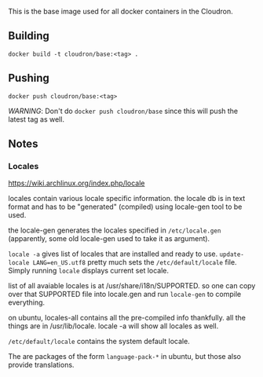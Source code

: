 This is the base image used for all docker containers in the Cloudron.

## Building

    docker build -t cloudron/base:<tag> .

## Pushing

    docker push cloudron/base:<tag>

*WARNING*: Don't do `docker push cloudron/base` since this will
push the latest tag as well.

## Notes

### Locales

https://wiki.archlinux.org/index.php/locale

locales contain various locale specific information. the locale db is in text format
and has to be "generated" (compiled) using locale-gen tool to be used.

the locale-gen generates the locales specified in `/etc/locale.gen` (apparently, some old
locale-gen used to take it as argument).

`locale -a` gives list of locales that are installed and ready to use. `update-locale LANG=en_US.utf8`
pretty much sets the `/etc/default/locale` file. Simply running `locale` displays current set locale.

list of all avaiable locales is at /usr/share/i18n/SUPPORTED. so one can copy over that
SUPPORTED file into locale.gen and run `locale-gen` to compile everything.

on ubuntu, locales-all contains all the pre-compiled info thankfully. all the things are in
/usr/lib/locale. locale -a will show all locales as well.

`/etc/default/locale` contains the system default locale.

The are packages of the form `language-pack-*` in ubuntu, but those also provide translations.

